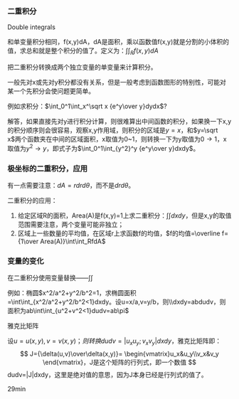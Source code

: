 ### 二重积分

Double integrals

和单变量积分相同，f(x,y)dA，dA是面积，乘以函数值f(x,y)就是分割的小体积的值，求总和就是整个积分的值了。定义为：$\int\int_R f(x,y)dA$

把二重积分转换成两个独立变量的单变量来计算积分。

一般先对x或先对y积分都没有关系，但是一般考虑到函数图形的特别性，可能对某一个先积分会使问题更简单。

例如求积分：$\int_0^1\int_x^\sqrt x {e^y\over y}dydx$?

解答，如果直接先对y进行积分计算，则很难算出中间函数的积分，如果换一下x,y的积分顺序则会很容易，观察x,y作用域，则积分的区域是$y=x$，和$y=\sqrt x$两个函数夹在中间的区域面积，x取值为0~1，则转换一下为y取值为$0\to1$，x取值为$y^2\to y$，即式子为$\int_0^1\int_{y^2}^y {e^y\over y}dxdy$。

### 极坐标的二重积分，应用

有一点需要注意：$dA=rdrd\theta$，而不是$drd\theta$。

二重积分的应用：

1. 给定区域R的面积，Area(A)是f(x,y)=1上求二重积分：$\int \int dxdy$，但是x,y的取值范围需要注意，两个变量可能非独立；
2. 区域上一些数量的平均值，在区域r上求函数f的均值，$f的均值=\overline f={1\over Area(A)}\int\int_RfdA$

### 变量的变化

在二重积分使用变量替换——$\int\int$

例如：椭圆$x^2/a^2+y^2/b^2=1，求椭圆面积=\int\int_{x^2/a^2+y^2/b^2<1}dxdy。设u=x/a,v=y/b，则\\dxdy=abdudv，则面积为ab\int\int_{u^2+v^2<1}dudv=ab\pi$

雅克比矩阵

设$u=u(x,y),v=v(x,y)；则转换dudv=|u_x u_y;v_x v_y|dxdy$，雅克比矩阵即：
$$
J={\delta(u,v)\over\delta(x,y)}= \begin{vmatrix}u_x&u_y\\v_x&v_y  \end{vmatrix}，J是这个矩阵的行列式，即一个数值
$$
dudv=|J|dxdy，这里是绝对值的意思，因为J本身已经是行列式的值了。

29min